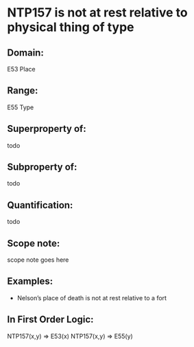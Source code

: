 # NTP157 is not at rest relative to physical thing of type

## Domain: 

E53 Place

## Range: 

E55 Type

## Superproperty of: 

todo

## Subproperty of: 

todo

## Quantification: 

todo

## Scope note: 

scope note goes here

## Examples: 

* Nelson’s place of death is not at rest relative to a fort

## In First Order Logic: 

NTP157(x,y) ⇒ E53(x)
NTP157(x,y) ⇒ E55(y)

